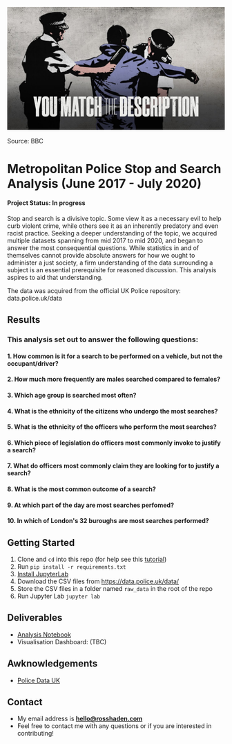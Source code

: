 ![header](./images/header.png)

Source: BBC 

# Metropolitan Police Stop and Search Analysis (June 2017 - July 2020)

#### Project Status: In progress

Stop and search is a divisive topic. Some view it as a necessary evil to help curb violent crime, while others see it as an inherently predatory and even racist practice. Seeking a deeper understanding of the topic, we acquired multiple datasets spanning from mid 2017 to mid 2020, and began to answer the most consequential questions. While statistics in and of themselves cannot provide absolute answers for how we ought to administer a just society, a firm understanding of the data surrounding a subject is an essential prerequisite for reasoned discussion. This analysis aspires to aid that understanding.

The data was acquired from the official UK Police repository: data.police.uk/data

## Results

### This analysis set out to answer the following questions: 

#### 1. How common is it for a search to be performed on a vehicle, but not the occupant/driver? 

#### 2. How much more frequently are males searched compared to females?

#### 3. Which age group is searched most often?

#### 4. What is the ethnicity of the citizens who undergo the most searches?

#### 5. What is the ethnicity of the officers who perform the most searches? 

#### 6. Which piece of legislation do officers most commonly invoke to justify a search? 

#### 7. What do officers most commonly claim they are looking for to justify a search? 

#### 8. What is the most common outcome of a search?

#### 9. At which part of the day are most searches perfomed? 

#### 10. In which of London's 32 buroughs are most searches performed?

## Getting Started
1. Clone and `cd` into this repo (for help see this [tutorial](https://help.github.com/articles/cloning-a-repository/))
2. Run `pip install -r requirements.txt`
4. [Install JupyterLab](https://jupyter.org/install)
5. Download the CSV files from https://data.police.uk/data/
6. Store the CSV files in a folder named `raw_data` in the root of the repo
7. Run Jupyter Lab `jupyter lab`

## Deliverables
* [Analysis Notebook](https://github.com/rosshaden/Metropolitan-Police-Stop-and-Search-Analysis/blob/master/analysis.ipynb)
* Visualisation Dashboard: (TBC)

## Awknowledgements
* [Police Data UK](https://data.police.uk/data/)

## Contact
* My email address is <b>hello@rosshaden.com</b>
* Feel free to contact me with any questions or if you are interested in contributing!

